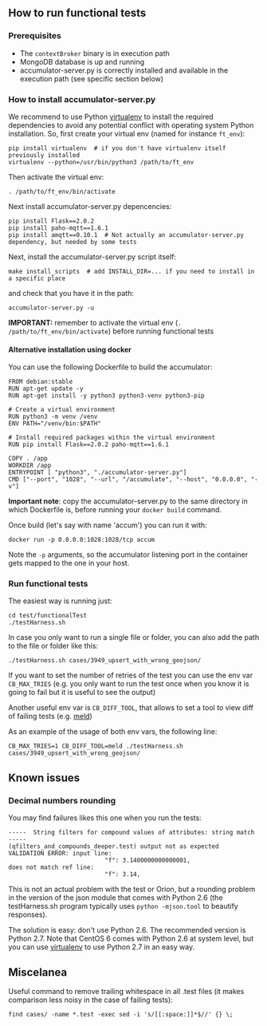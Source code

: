 ## How to run functional tests

### Prerequisites

* The `contextBroker` binary is in execution path
* MongoDB database is up and running
* accumulator-server.py is correctly installed and available in the execution path (see specific section below)

### How to install accumulator-server.py

We recommend to use Python [virtualenv](https://virtualenv.pypa.io/en/latest) to install the required dependencies to avoid any potential conflict with operating system Python installation. So, first create your virtual env (named for instance `ft_env`):

```
pip install virtualenv  # if you don't have virtualenv itself previously installed
virtualenv --python=/usr/bin/python3 /path/to/ft_env
```

Then activate the virtual env:

```
. /path/to/ft_env/bin/activate
```

Next install accumulator-server.py depencencies:

```
pip install Flask==2.0.2
pip install paho-mqtt==1.6.1
pip install amqtt==0.10.1  # Not actually an accumulator-server.py dependency, but needed by some tests
```

Next, install the accumulator-server.py script itself:

```
make install_scripts  # add INSTALL_DIR=... if you need to install in a specific place
```

and check that you have it in the path:

```
accumulator-server.py -u
```

**IMPORTANT:** remember to activate the virtual env (`. /path/to/ft_env/bin/activate`) before running functional tests

#### Alternative installation using docker

You can use the following Dockerfile to build the accumulator:

```
FROM debian:stable
RUN apt-get update -y
RUN apt-get install -y python3 python3-venv python3-pip

# Create a virtual environment
RUN python3 -m venv /venv
ENV PATH="/venv/bin:$PATH"

# Install required packages within the virtual environment
RUN pip install Flask==2.0.2 paho-mqtt==1.6.1

COPY . /app
WORKDIR /app
ENTRYPOINT [ "python3", "./accumulator-server.py"]
CMD ["--port", "1028", "--url", "/accumulate", "--host", "0.0.0.0", "-v"]
```

**Important note**: copy the accumulator-server.py to the same directory in which Dockerfile is, before running your `docker build` command.

Once build (let's say with name 'accum') you can run it with:

```
docker run -p 0.0.0.0:1028:1028/tcp accum
```

Note the `-p` arguments, so the accumulator listening port in the container gets mapped to the one in your host.

### Run functional tests

The easiest way is running just:

```
cd test/functionalTest
./testHarness.sh
```

In case you only want to run a single file or folder, you can also add the path to the file or folder like this:

```
./testHarness.sh cases/3949_upsert_with_wrong_geojson/
```

If you want to set the number of retries of the test you can use the env var `CB_MAX_TRIES` (e.g. you only want to run the test once when you know it is going 
to fail but it is useful to see the output)

Another useful env var is `CB_DIFF_TOOL`, that allows to set a tool to view diff of failing tests (e.g. [meld](https://meldmerge.org/))

As an example of the usage of both env vars, the following line:

```
CB_MAX_TRIES=1 CB_DIFF_TOOL=meld ./testHarness.sh cases/3949_upsert_with_wrong_geojson/
```

## Known issues

### Decimal numbers rounding

You may find failures likes this one when you run the tests:

```
-----  String filters for compound values of attributes: string match  -----
(qfilters_and_compounds_deeper.test) output not as expected
VALIDATION ERROR: input line:
                           "f": 3.1400000000000001,
does not match ref line:
                           "f": 3.14,
```

This is not an actual problem with the test or Orion, but a rounding problem in the version of the json module that 
comes with Python 2.6 (the testHarness.sh program typically uses `python -mjson.tool` to beautify responses).

The solution is easy: don't use Python 2.6. The recommended version is Python 2.7. Note that CentOS 6 comes with Python 2.6 at
system level, but you can use [virtualenv](https://virtualenv.pypa.io/en/stable/) to use Python 2.7 in an easy way.

## Miscelanea

Useful command to remove trailing whitespace in all .test files (it makes comparison less noisy in the case of failing tests):

```
find cases/ -name *.test -exec sed -i 's/[[:space:]]*$//' {} \;
```
